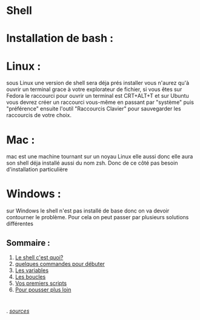 # Shell 

# Installation de bash :
   # Linux :
sous Linux une version de shell sera déja prés installer vous n'aurez qu'à ouvrir un terminal grace à votre explorateur de fichier, si vous êtes sur Fedora le raccourci pour ouvrir un terminal est CRT+ALT+T et sur Ubuntu vous devrez créer un raccourci vous-même en passant par "système" puis "préférence" ensuite  l'outil "Raccourcis Clavier" pour sauvegarder les raccourcis de votre choix.
  # Mac :
mac est une machine tournant sur un noyau Linux elle aussi donc elle aura son shell déja installé aussi  du nom zsh.
Donc de ce côté pas besoin d'installation particulière
  # Windows : 
sur Windows le shell n'est pas installé de base donc on va devoir contourner le problème. Pour cela on peut passer par plusieurs solutions différentes
## Sommaire : 
1. [Le shell c'est quoi?](https://github.com/lancelot260/linux/blob/main/shell%3F.md)
2. [quelques commandes pour débuter](https://github.com/lancelot260/linux/blob/main/commande.md)
3. [Les variables](https://github.com/lancelot260/linux/blob/main/variable.md)
4. [Les boucles](https://github.com/lancelot260/linux/blob/main/boucles.md)
5. [Vos premiers scripts](https://github.com/lancelot260/linux/blob/main/script%3F.md)
6. [Pour pousser plus loin](./Pour_pousser_plus_loin.md)

#
. *[sources](https://github.com/lancelot260/linux/blob/main/source.md)*
